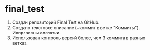 # final_test
1) Создан репозиторий Final Test на GitHub.
2) Создано текстовое описание (+коммит в ветке "Коммиты"). Исправлены опечатки. 
3) Использован контроль версий более, чем 3 коммита в разных ветках. 